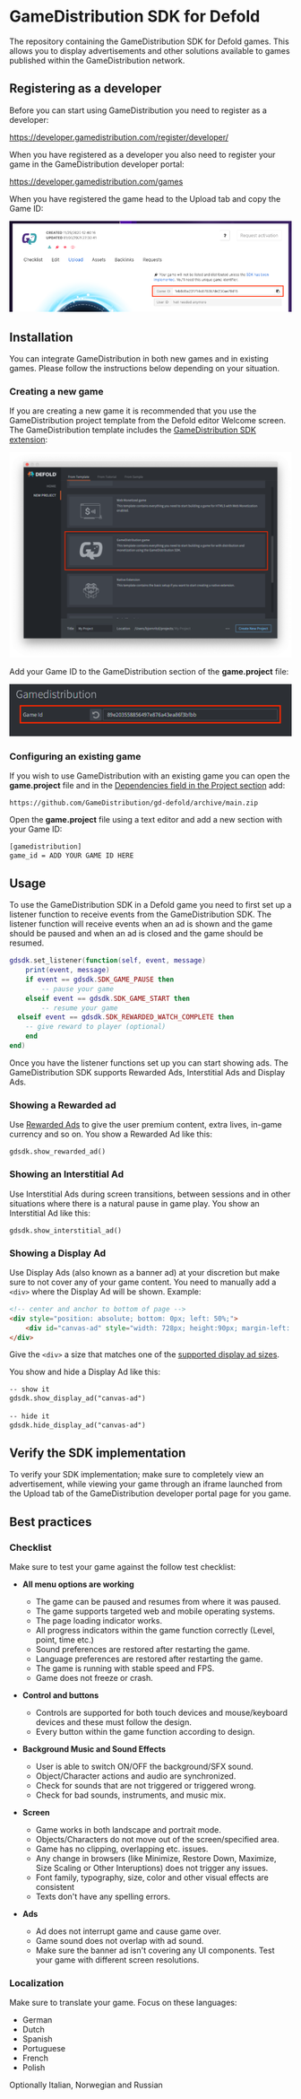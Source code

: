# GameDistribution SDK for Defold
The repository containing the GameDistribution SDK for Defold games. This allows you to display advertisements and other solutions available to games published within the GameDistribution network.


## Registering as a developer
Before you can start using GameDistribution you need to register as a developer:

https://developer.gamedistribution.com/register/developer/

When you have registered as a developer you also need to register your game in the GameDistribution developer portal:

https://developer.gamedistribution.com/games

When you have registered the game head to the Upload tab and copy the Game ID:

![](/docs/gameid.png)


## Installation
You can integrate GameDistribution in both new games and in existing games. Please follow the instructions below depending on your situation.


### Creating a new game
If you are creating a new game it is recommended that you use the GameDistribution project template from the Defold editor Welcome screen. The GameDistribution template includes the [GameDistribution SDK extension](https://github.com/GameDistribution/gd-defold):

![GameDistribution template](/docs/gamedistribution-template.png)

Add your Game ID to the GameDistribution section of the **game.project** file:

![Adding game id game.project](/docs/adding-gameid.png)


### Configuring an existing game
If you wish to use GameDistribution with an existing game you can open the **game.project** file and in the [Dependencies field in the Project section](https://defold.com/manuals/project-settings/#dependencies) add:

```
https://github.com/GameDistribution/gd-defold/archive/main.zip
```

Open the **game.project** file using a text editor and add a new section with your Game ID:

```
[gamedistribution]
game_id = ADD YOUR GAME ID HERE
```


## Usage
To use the GameDistribution SDK in a Defold game you need to first set up a listener function to receive events from the GameDistribution SDK. The listener function will receive events when an ad is shown and the game should be paused and when an ad is closed and the game should be resumed.

```Lua
gdsdk.set_listener(function(self, event, message)
	print(event, message)
	if event == gdsdk.SDK_GAME_PAUSE then
		-- pause your game
	elseif event == gdsdk.SDK_GAME_START then
		-- resume your game
  elseif event == gdsdk.SDK_REWARDED_WATCH_COMPLETE then
    -- give reward to player (optional)
	end
end)
```

Once you have the listener functions set up you can start showing ads. The GameDistribution SDK supports Rewarded Ads, Interstitial Ads and Display Ads.


### Showing a Rewarded ad
Use [Rewarded Ads](https://blog.gamedistribution.com/rewarded-ads-are-here/) to give the user premium content, extra lives, in-game currency and so on. You show a Rewarded Ad like this:

```
gdsdk.show_rewarded_ad()
```


### Showing an Interstitial Ad
Use Interstitial Ads during screen transitions, between sessions and in other situations where there is a natural pause in game play. You show an Interstitial Ad like this:

```
gdsdk.show_interstitial_ad()
```


### Showing a Display Ad
Use Display Ads (also known as a banner ad) at your discretion but make sure to not cover any of your game content. You need to manually add a `<div>` where the Display Ad will be shown. Example:

```html
<!-- center and anchor to bottom of page -->
<div style="position: absolute; bottom: 0px; left: 50%;">
	<div id="canvas-ad" style="width: 728px; height:90px; margin-left: -50%;"/>
</div>
```

Give the `<div>` a size that matches one of the [supported display ad sizes](https://github.com/GameDistribution/GD-HTML5/wiki/Display-Ads).

You show and hide a Display Ad like this:

```
-- show it
gdsdk.show_display_ad("canvas-ad")

-- hide it
gdsdk.hide_display_ad("canvas-ad")
```


## Verify the SDK implementation
To verify your SDK implementation; make sure to completely view an advertisement, while viewing your game through an iframe launched from the Upload tab of the GameDistribution developer portal page for you game.

## Best practices

### Checklist
Make sure to test your game against the follow test checklist:

* **All menu options are working**
  * The game can be paused and resumes from where it was paused.
  * The game supports targeted web and mobile operating systems.
  * The page loading indicator works.
  * All progress indicators within the game function correctly (Level, point, time etc.)
  * Sound preferences are restored after restarting the game.
  * Language preferences are restored after restarting the game.
  * The game is running with stable speed and FPS.
  * Game does not freeze or crash.

* **Control and buttons**
  * Controls are supported for both touch devices and mouse/keyboard devices and these must follow the design.
  * Every button within the game function according to design.

* **Background Music and Sound Effects**
  * User is able to switch ON/OFF the background/SFX sound.
  * Object/Character actions and audio are synchronized.
  * Check for sounds that are not triggered or triggered wrong.
  * Check for bad sounds, instruments, and music mix.

* **Screen**
  * Game works in both landscape and portrait mode.
  * Objects/Characters do not move out of the screen/specified area.
  * Game has no clipping, overlapping etc. issues.
  * Any change in browsers (like Minimize, Restore Down, Maximize, Size Scaling or Other Interuptions) does not trigger any issues.
  * Font family, typography, size, color and other visual effects are consistent
  * Texts don't have any spelling errors.

* **Ads**
  * Ad does not interrupt game and cause game over.
  * Game sound does not overlap with ad sound.
  * Make sure the banner ad isn't covering any UI components. Test your game with different screen resolutions.

### Localization
Make sure to translate your game. Focus on these languages:

* German
* Dutch
* Spanish
* Portuguese
* French
* Polish

Optionally Italian, Norwegian and Russian
